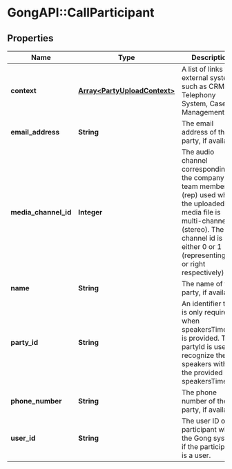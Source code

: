 # GongAPI::CallParticipant

## Properties
Name | Type | Description | Notes
------------ | ------------- | ------------- | -------------
**context** | [**Array&lt;PartyUploadContext&gt;**](PartyUploadContext.md) | A list of links to external systems such as CRM, Telephony System, Case Management, etc. | [optional] 
**email_address** | **String** | The email address of the party, if available. | [optional] 
**media_channel_id** | **Integer** | The audio channel corresponding to the company team member (rep) used when the uploaded media file is multi-channel (stereo). The channel id is either 0 or 1 (representing left or right respectively) | [optional] 
**name** | **String** | The name of the party, if available. | [optional] 
**party_id** | **String** | An identifier that is only required when speakersTimeline is provided.  The partyId is used to recognize the speakers within the provided speakersTimeline. | [optional] 
**phone_number** | **String** | The phone number of the party, if available. | [optional] 
**user_id** | **String** | The user ID of the participant within the Gong system, if the participant is a user. | [optional] 


